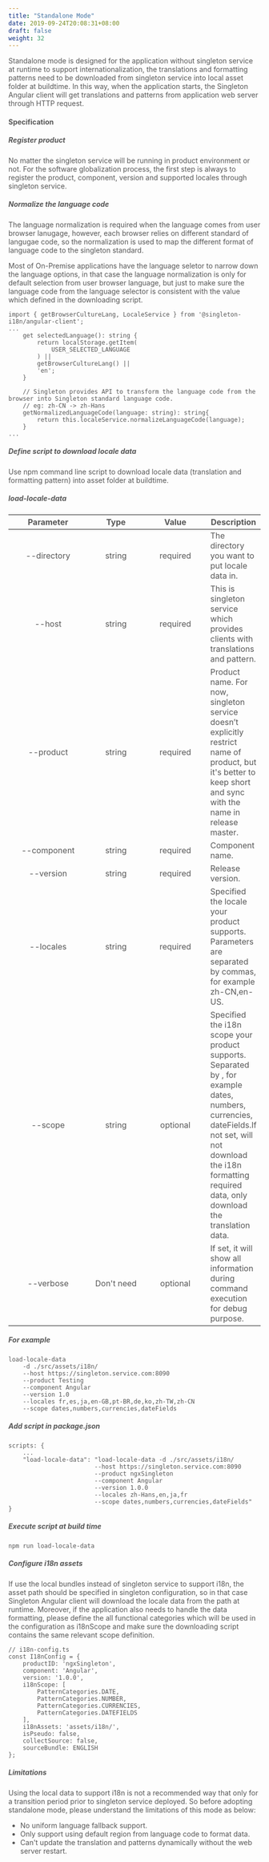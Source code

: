 ```yaml
---
title: "Standalone Mode"
date: 2019-09-24T20:08:31+08:00
draft: false
weight: 32
---
```


Standalone mode is designed for the application without singleton service at runtime to support internationalization, the translations and formatting patterns need to be downloaded from singleton service into local asset folder at buildtime. In this way, when the application starts, the Singleton Angular client will get translations and patterns from application web server through HTTP request.


#### **Specification**

##### **Register product**

No matter the singleton service will be running in product environment or not. For the software globalization process, the first step is always to register the product, component, version and supported locales through singleton service.

##### **Normalize the language code**

The language normalization is required when the language comes from user browser lanugage, however, each browser relies on different standard of langugae code, so the normalization is used to map the different format of language code to the singleton standard.

Most of On-Premise applications have the language seletor to narrow down the language options, in that case the language normalization is only for default selection from user browser language, but just to make sure the language code from the language selector is consistent with the value which defined in the downloading script.


```
import { getBrowserCultureLang, LocaleService } from '@singleton-i18n/angular-client';
...
    get selectedLanguage(): string {
        return localStorage.getItem(
            USER_SELECTED_LANGUAGE
        ) ||
        getBrowserCultureLang() ||
        'en';
    }

    // Singleton provides API to transform the language code from the browser into Singleton standard language code.
    // eg: zh-CN -> zh-Hans
    getNormalizedLanguageCode(language: string): string{
        return this.localeService.normalizeLanguageCode(language);
    }
...

```

##### **Define script to download locale data**

Use npm command line script to download locale data (translation and formatting pattern) into asset folder at buildtime.

##### **load-locale-data**

|  Parameter  |    Type    |  Value   | <div style="text-align:center">Description</div>                                                                                                                                                                       |
|:-----------:|:----------:|:--------:|:-----------------------------------------------------------------------------------------------------------------------------------------------------------------------------------------------------------------------|
| --directory |   string   | required | The directory you want to put locale data in.                                                                                                                                                                          |
|   --host    |   string   | required | This is singleton service which provides clients with translations and pattern.                                                                                                                                        |
|  --product  |   string   | required | Product name. For now, singleton service doesn’t explicitly restrict name of product, but it's better to keep short and sync with the name in release master.                                                          |
| --component |   string   | required | Component name.                                                                                                                                                                                                        |
|  --version  |   string   | required | Release version.                                                                                                                                                                                                       |
|  --locales  |   string   | required | Specified the locale your product supports. Parameters are separated by commas, for example zh-CN,en-US.                                                                                                               |
|   --scope   |   string   | optional | Specified the i18n scope your product supports. Separated by , for example dates, numbers, currencies, dateFields.If not set, will not download the i18n formatting required data, only download the translation data. |
|  --verbose  | Don't need | optional | If set, it will show all information during command execution for debug purpose.                                                                                                                                       |

##### **For example**

```
load-locale-data
    -d ./src/assets/i18n/
    --host https://singleton.service.com:8090
    --product Testing
    --component Angular
    --version 1.0
    --locales fr,es,ja,en-GB,pt-BR,de,ko,zh-TW,zh-CN
    --scope dates,numbers,currencies,dateFields

```


##### **Add script in package.json**

```
scripts: {
    ...
    "load-locale-data": "load-locale-data -d ./src/assets/i18n/ 
                        --host https://singleton.service.com:8090
                        --product ngxSingleton
                        --component Angular
                        --version 1.0.0
                        --locales zh-Hans,en,ja,fr 
                        --scope dates,numbers,currencies,dateFields"
}

```

##### **Execute script at build time**

```
npm run load-locale-data

```


##### **Configure i18n assets**

If use the local bundles instead of singleton service to support i18n, the asset path should be specified in singleton configuration, so in that case Singleton Angular client will download the locale data from the path at runtime. Moreover, if the application also needs to handle the data formatting, please define the all functional categories which will be used in the configuration as i18nScope and make sure the downloading script contains the same relevant scope definition.

```
// i18n-config.ts
const I18nConfig = {
    productID: 'ngxSingleton',
    component: 'Angular',
    version: '1.0.0',
    i18nScope: [
        PatternCategories.DATE,
        PatternCategories.NUMBER,
        PatternCategories.CURRENCIES,
        PatternCategories.DATEFIELDS
    ],
    i18nAssets: 'assets/i18n/',
    isPseudo: false,
    collectSource: false,
    sourceBundle: ENGLISH
};

```

##### **Limitations**

Using the local data to support i18n is not a recommended way that only for a transition period prior to singleton service deployed. So before adopting standalone mode, please understand the limitations of this mode as below:

- No uniform language fallback support.
- Only support using default region from language code to format data.
- Can't update the translation and patterns dynamically without the web server restart.


<style>
    html {
        font-family: Metropolis;
        color: #575757;
    }
    section strong {
        font-weight: 400;
    }
    section p>strong {
        font-weight: 600;
    }
    ul li {
        list-style: disc;
    }
    article section.page pre {
        background-color: #444;
        border: 0.5px solid #DBDBDB;
        padding: 1.5rem 1rem 1.5rem 1rem;
        border-radius: 5px;
        margin: 16px auto;
    }
    article section.page code {
        font-size: 90%;
        color: #17ff0b;
        white-space: pre-wrap;
    }
    article section.page pre span.copy-to-clipboard {
        color: #b0bec5;
        cursor: pointer;
    }
    article section.page table th {
        font-weight:500;
        text-transform: inherit;
    }
    table thead tr th:first-child {
        width:13rem;
    }
    table thead tr th:nth-child(2) {
        width:10rem;
    }
    table thead tr th:nth-child(3) {
        width:10rem;
    }
    article section.page h1:first-of-type {
        text-transform: inherit;
        font-family: inherit;
    }
</style>